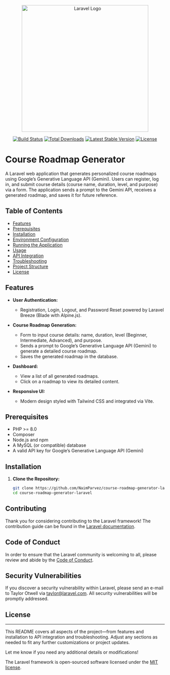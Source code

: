 <p align="center"><a href="https://laravel.com" target="_blank"><img src="https://raw.githubusercontent.com/laravel/art/master/logo-lockup/5%20SVG/2%20CMYK/1%20Full%20Color/laravel-logolockup-cmyk-red.svg" width="400" alt="Laravel Logo"></a></p>

<p align="center">
<a href="https://github.com/laravel/framework/actions"><img src="https://github.com/laravel/framework/workflows/tests/badge.svg" alt="Build Status"></a>
<a href="https://packagist.org/packages/laravel/framework"><img src="https://img.shields.io/packagist/dt/laravel/framework" alt="Total Downloads"></a>
<a href="https://packagist.org/packages/laravel/framework"><img src="https://img.shields.io/packagist/v/laravel/framework" alt="Latest Stable Version"></a>
<a href="https://packagist.org/packages/laravel/framework"><img src="https://img.shields.io/packagist/l/laravel/framework" alt="License"></a>
</p>

# Course Roadmap Generator

A Laravel web application that generates personalized course roadmaps using Google’s Generative Language API (Gemini). Users can register, log in, and submit course details (course name, duration, level, and purpose) via a form. The application sends a prompt to the Gemini API, receives a generated roadmap, and saves it for future reference.

## Table of Contents

- [Features](#features)
- [Prerequisites](#prerequisites)
- [Installation](#installation)
- [Environment Configuration](#environment-configuration)
- [Running the Application](#running-the-application)
- [Usage](#usage)
- [API Integration](#api-integration)
- [Troubleshooting](#troubleshooting)
- [Project Structure](#project-structure)
- [License](#license)

## Features

- **User Authentication:**  
  - Registration, Login, Logout, and Password Reset powered by Laravel Breeze (Blade with Alpine.js).
  
- **Course Roadmap Generation:**  
  - Form to input course details: name, duration, level (Beginner, Intermediate, Advanced), and purpose.
  - Sends a prompt to Google’s Generative Language API (Gemini) to generate a detailed course roadmap.
  - Saves the generated roadmap in the database.

- **Dashboard:**  
  - View a list of all generated roadmaps.
  - Click on a roadmap to view its detailed content.

- **Responsive UI:**  
  - Modern design styled with Tailwind CSS and integrated via Vite.

## Prerequisites

- PHP >= 8.0
- Composer
- Node.js and npm
- A MySQL (or compatible) database
- A valid API key for Google’s Generative Language API (Gemini)

## Installation

1. **Clone the Repository:**

   ```bash
   git clone https://github.com/NaimParvez/course-roadmap-generator-laravel.git
   cd course-roadmap-generator-laravel

## Contributing

Thank you for considering contributing to the Laravel framework! The contribution guide can be found in the [Laravel documentation](https://laravel.com/docs/contributions).

## Code of Conduct

In order to ensure that the Laravel community is welcoming to all, please review and abide by the [Code of Conduct](https://laravel.com/docs/contributions#code-of-conduct).

## Security Vulnerabilities

If you discover a security vulnerability within Laravel, please send an e-mail to Taylor Otwell via [taylor@laravel.com](mailto:taylor@laravel.com). All security vulnerabilities will be promptly addressed.

## License
---

This README covers all aspects of the project—from features and installation to API integration and troubleshooting. Adjust any sections as needed to fit any further customizations or project updates.

Let me know if you need any additional details or modifications!


The Laravel framework is open-sourced software licensed under the [MIT license](https://opensource.org/licenses/MIT).
